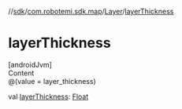 //[sdk](../../../index.md)/[com.robotemi.sdk.map](../index.md)/[Layer](index.md)/[layerThickness](layer-thickness.md)



# layerThickness  
[androidJvm]  
Content  
@(value = layer_thickness)  
  
val [layerThickness](layer-thickness.md): [Float](https://kotlinlang.org/api/latest/jvm/stdlib/kotlin/-float/index.html)  



